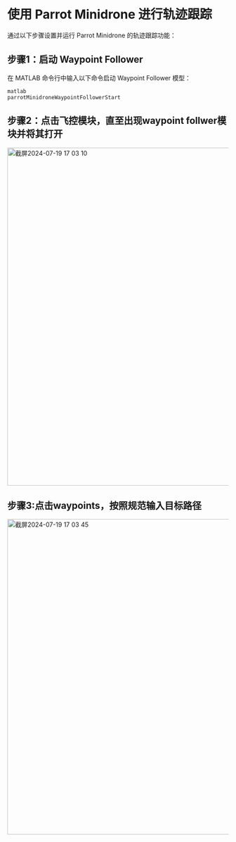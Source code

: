 # 使用 Parrot Minidrone 进行轨迹跟踪

通过以下步骤设置并运行 Parrot Minidrone 的轨迹跟踪功能：

## 步骤1：启动 Waypoint Follower

在 MATLAB 命令行中输入以下命令启动 Waypoint Follower 模型：

```
matlab
parrotMinidroneWaypointFollowerStart
```

## 步骤2：点击飞控模块，直至出现waypoint follwer模块并将其打开

<img width="768" alt="截屏2024-07-19 17 03 10" src="https://github.com/user-attachments/assets/4a438ad2-c3db-447b-8be2-f0b82269cc64">

## 步骤3:点击waypoints，按照规范输入目标路径

<img width="717" alt="截屏2024-07-19 17 03 45" src="https://github.com/user-attachments/assets/b60f65b9-7ae9-4eba-80cf-63460bcb1fc1">
